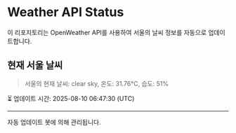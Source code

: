 
# Weather API Status

이 리포지토리는 OpenWeather API를 사용하여 서울의 날씨 정보를 자동으로 업데이트합니다.

## 현재 서울 날씨
> 서울의 현재 날씨: clear sky, 온도: 31.76°C, 습도: 51%

⏳ 업데이트 시간: 2025-08-10 06:47:30 (UTC)

---
자동 업데이트 봇에 의해 관리됩니다.
